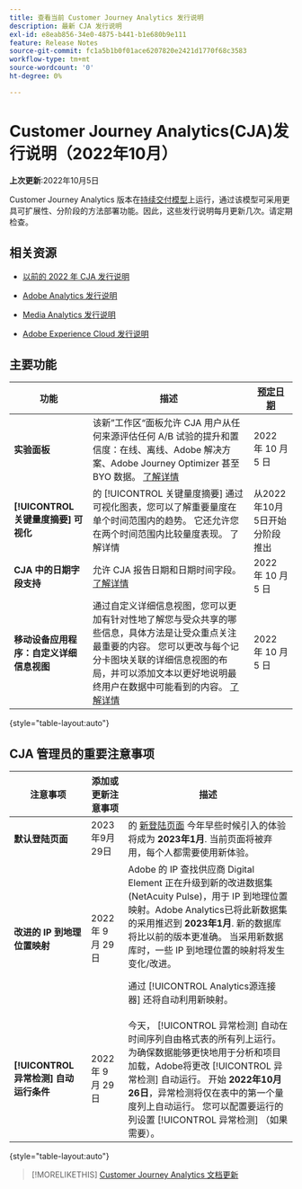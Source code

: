 ```yaml
---
title: 查看当前 Customer Journey Analytics 发行说明
description: 最新 CJA 发行说明
exl-id: e8eab856-34e0-4875-b441-b1e680b9e111
feature: Release Notes
source-git-commit: fc1a5b1b0f01ace6207820e2421d1770f68c3583
workflow-type: tm+mt
source-wordcount: '0'
ht-degree: 0%

---
```


# Customer Journey Analytics(CJA)发行说明（2022年10月）

**上次更新**:2022年10月5日

Customer Journey Analytics 版本在[持续交付模型](releases.md)上运行，通过该模型可采用更具可扩展性、分阶段的方法部署功能。因此，这些发行说明每月更新几次。请定期检查。

## 相关资源

* [以前的 2022 年 CJA 发行说明](/help/release-notes/2022.md)

* [Adobe Analytics 发行说明](https://experienceleague.adobe.com/docs/analytics/release-notes/latest.html?lang=zh-Hans)

* [Media Analytics 发行说明](https://experienceleague.adobe.com/docs/media-analytics/using/additional-resources/release-notes.html)

* [Adobe Experience Cloud 发行说明](https://experienceleague.adobe.com/docs/release-notes/experience-cloud/current.html)

## 主要功能

| 功能 | 描述 | [预定日期](/help/release-notes/releases.md) |
| ----------- | ---------- | ----- |
| **实验面板** | 该新”工作区“面板允许 CJA 用户从任何来源评估任何 A/B 试验的提升和置信度：在线、离线、Adobe 解决方案、Adobe Journey Optimizer 甚至 BYO 数据。 [了解详情](/help/analysis-workspace/c-panels/experimentation.md) | 2022 年 10 月 5 日 |
| **[!UICONTROL 关键量度摘要] 可视化** | 的 [!UICONTROL 关键量度摘要] 通过可视化图表，您可以了解重要量度在单个时间范围内的趋势。 它还允许您在两个时间范围内比较量度表现。 了解详情 | 从2022年10月5日开始分阶段推出 |
| **CJA 中的日期字段支持** | 允许 CJA 报告日期和日期时间字段。 [了解详情](/help/data-views/data-views-usecases.md#date) | 2022 年 10 月 5 日 |
| **移动设备应用程序：自定义详细信息视图** | 通过自定义详细信息视图，您可以更加有针对性地了解您与受众共享的哪些信息，具体方法是让受众重点关注最重要的内容。 您可以更改与每个记分卡图块关联的详细信息视图的布局，并可以添加文本以更好地说明最终用户在数据中可能看到的内容。 [了解详情](https://experienceleague.adobe.com/docs/analytics-platform/using/cja-dashboards/create-scorecard.html?lang=zh-Hans) | 2022 年 10 月 5 日 |

{style=&quot;table-layout:auto&quot;}

## CJA 管理员的重要注意事项

| 注意事项 | 添加或更新注意事项 | 描述 |
| --- | --- | --- |
| **默认登陆页面** | 2023年9月29日 | 的 [新登陆页面](/help/getting-started/landing.md) 今年早些时候引入的体验将成为 **2023年1月**. 当前页面将被弃用，每个人都需要使用新体验。 |
| **改进的 IP 到地理位置映射** | 2022 年 9 月 29 日 | Adobe 的 IP 查找供应商 Digital Element 正在升级到新的改进数据集 (NetAcuity Pulse)，用于 IP 到地理位置映射。Adobe Analytics已将此新数据集的采用推迟到 **2023年1月**. 新的数据库将比以前的版本更准确。 当采用新数据库时，一些 IP 到地理位置的映射将发生变化/改进。<p> 通过 [!UICONTROL Analytics源连接器] 还将自动利用新映射。 |
| **[!UICONTROL 异常检测] 自动运行条件** | 2022 年 9 月 29 日 | 今天， [!UICONTROL 异常检测] 自动在时间序列自由格式表的所有列上运行。 为确保数据能够更快地用于分析和项目加载，Adobe将更改 [!UICONTROL 异常检测] 自动运行。 开始 **2022年10月26日**，异常检测将仅在表中的第一个量度列上自动运行。 您可以配置要运行的列设置 [!UICONTROL 异常检测] （如果需要）。 |

{style=&quot;table-layout:auto&quot;}

>[!MORELIKETHIS]
>[Customer Journey Analytics 文档更新](/help/release-notes/doc-changes.md)
